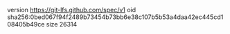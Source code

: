 version https://git-lfs.github.com/spec/v1
oid sha256:0bed067f94f2489b73454b73bb6e38c107b5b53a4daa42ec445cd108405b49ce
size 26314

